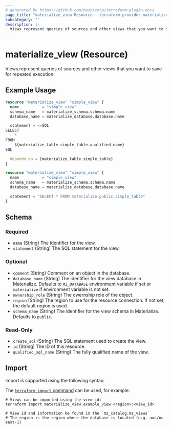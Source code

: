 ```yaml
---
# generated by https://github.com/hashicorp/terraform-plugin-docs
page_title: "materialize_view Resource - terraform-provider-materialize"
subcategory: ""
description: |-
  Views represent queries of sources and other views that you want to save for repeated execution.
---
```


# materialize_view (Resource)

Views represent queries of sources and other views that you want to save for repeated execution.

## Example Usage

```terraform
resource "materialize_view" "simple_view" {
  name          = "simple_view"
  schema_name   = materialize_schema.schema.name
  database_name = materialize_database.database.name

  statement = <<SQL
SELECT
    *
FROM
    ${materialize_table.simple_table.qualified_name}
SQL

  depends_on = [materialize_table.simple_table]
}

resource "materialize_view" "simple_view" {
  name          = "simple_view"
  schema_name   = materialize_schema.schema.name
  database_name = materialize_database.database.name

  statement = "SELECT * FROM materialize.public.simple_table"
}
```

<!-- schema generated by tfplugindocs -->
## Schema

### Required

- `name` (String) The identifier for the view.
- `statement` (String) The SQL statement for the view.

### Optional

- `comment` (String) Comment on an object in the database.
- `database_name` (String) The identifier for the view database in Materialize. Defaults to `MZ_DATABASE` environment variable if set or `materialize` if environment variable is not set.
- `ownership_role` (String) The owernship role of the object.
- `region` (String) The region to use for the resource connection. If not set, the default region is used.
- `schema_name` (String) The identifier for the view schema in Materialize. Defaults to `public`.

### Read-Only

- `create_sql` (String) The SQL statement used to create the view.
- `id` (String) The ID of this resource.
- `qualified_sql_name` (String) The fully qualified name of the view.

## Import

Import is supported using the following syntax:

The [`terraform import` command](https://developer.hashicorp.com/terraform/cli/commands/import) can be used, for example:

```shell
# Views can be imported using the view id:
terraform import materialize_view.example_view <region>:<view_id>

# View id and information be found in the `mz_catalog.mz_views`
# The region is the region where the database is located (e.g. aws/us-east-1)
```
